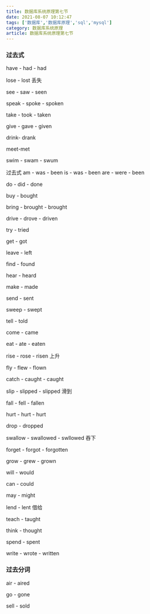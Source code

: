 ```yaml
---
title: 数据库系统原理第七节
date: 2021-08-07 10:12:47
tags: ['数据库','数据库原理','sql','mysql']
category: 数据库系统原理
article: 数据库系统原理第七节
---
```


### 过去式

have - had - had

lose - lost 丢失

see -  saw - seen

speak - spoke - spoken

take - took - taken

give - gave - given

drink- drank

meet-met

swim - swam - swum

过去式
am - was - been
is - was - been
are - were - been

do - did - done

buy - bought

bring - brought - brought

drive - drove - driven

try - tried

get - got

leave - left

find - found

hear - heard

make - made

send - sent

sweep - swept

tell - told

come - came

eat - ate - eaten

rise - rose - risen 上升

fly - flew - flown

catch - caught - caught

slip - slipped - slipped 滑到

fall - fell - fallen

hurt - hurt - hurt

drop - dropped

swallow - swallowed - swllowed 吞下

forget - forgot - forgotten

grow - grew - grown

will - would

can - could

may - might

lend - lent 借给

teach - taught 

think - thought

spend - spent

write - wrote - written

### 过去分词

air - aired

go - gone

sell - sold